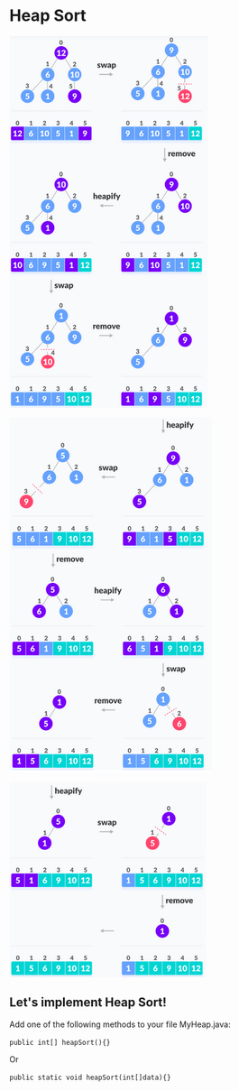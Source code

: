 # Heap Sort

![heapsort_1](images/heapsort_1.png)

![heapsort_2](images/heapsort_2.png)

![heapsort_3](images/heapsort_3.png)

## Let's implement Heap Sort!

Add one of the following methods to your file MyHeap.java:

```public int[] heapSort(){}```

Or 

```public static void heapSort(int[]data){}```
